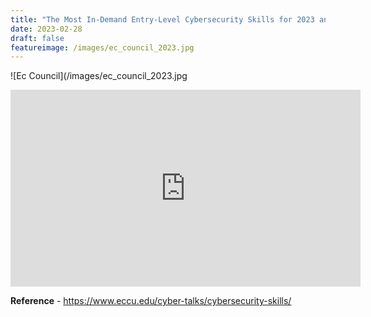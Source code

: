 ```yaml
---
title: "The Most In-Demand Entry-Level Cybersecurity Skills for 2023 and Beyond"
date: 2023-02-28
draft: false
featureimage: /images/ec_council_2023.jpg
---
```



![Ec Council](/images/ec_council_2023.jpg

<iframe width="560" height="315" src="https://www.youtube.com/embed/ZFfDea-QxxU?si=eDWzyrXRnUlYCGfs" title="YouTube video player" frameborder="0" allow="accelerometer; autoplay; clipboard-write; encrypted-media; gyroscope; picture-in-picture; web-share" referrerpolicy="strict-origin-when-cross-origin" allowfullscreen></iframe>

**Reference** - https://www.eccu.edu/cyber-talks/cybersecurity-skills/





